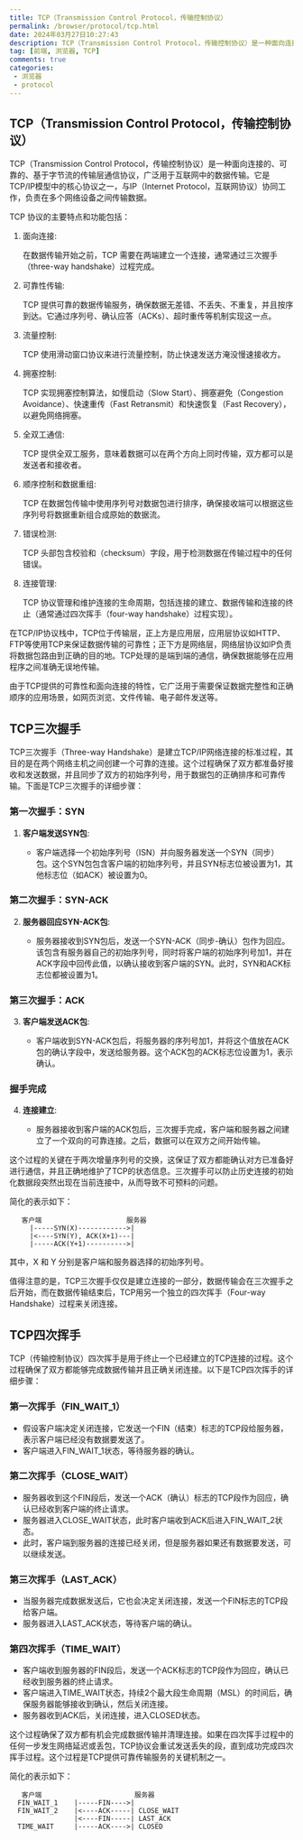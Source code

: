 ```yaml
---
title: TCP（Transmission Control Protocol，传输控制协议）
permalink: /browser/protocol/tcp.html
date: 2024年03月27日10:27:43
description: TCP（Transmission Control Protocol，传输控制协议）是一种面向连接的、可靠的、基于字节流的传输层通信协议，广泛用于互联网中的数据传输。它是TCP/IP模型中的核心协议之一，与IP（Internet Protocol，互联网协议）协同工作，负责在多个网络设备之间传输数据。
tag: [前端, 浏览器, TCP]
comments: true
categories: 
 - 浏览器
 - protocol
---
```


## TCP（Transmission Control Protocol，传输控制协议）

TCP（Transmission Control Protocol，传输控制协议）是一种面向连接的、可靠的、基于字节流的传输层通信协议，广泛用于互联网中的数据传输。它是TCP/IP模型中的核心协议之一，与IP（Internet Protocol，互联网协议）协同工作，负责在多个网络设备之间传输数据。

TCP 协议的主要特点和功能包括：

1. 面向连接:

    在数据传输开始之前，TCP 需要在两端建立一个连接，通常通过三次握手（three-way handshake）过程完成。

2. 可靠性传输:

    TCP 提供可靠的数据传输服务，确保数据无差错、不丢失、不重复，并且按序到达。它通过序列号、确认应答（ACKs）、超时重传等机制实现这一点。

3. 流量控制:

    TCP 使用滑动窗口协议来进行流量控制，防止快速发送方淹没慢速接收方。

4. 拥塞控制:

    TCP 实现拥塞控制算法，如慢启动（Slow Start）、拥塞避免（Congestion Avoidance）、快速重传（Fast Retransmit）和快速恢复（Fast Recovery），以避免网络拥塞。

5. 全双工通信:

    TCP 提供全双工服务，意味着数据可以在两个方向上同时传输，双方都可以是发送者和接收者。

6. 顺序控制和数据重组:

    TCP 在数据包传输中使用序列号对数据包进行排序，确保接收端可以根据这些序列号将数据重新组合成原始的数据流。

7. 错误检测:

    TCP 头部包含校验和（checksum）字段，用于检测数据在传输过程中的任何错误。

8. 连接管理:

    TCP 协议管理和维护连接的生命周期，包括连接的建立、数据传输和连接的终止（通常通过四次挥手（four-way handshake）过程实现）。

在TCP/IP协议栈中，TCP位于传输层，正上方是应用层，应用层协议如HTTP、FTP等使用TCP来保证数据传输的可靠性；正下方是网络层，网络层协议如IP负责将数据包路由到正确的目的地。TCP处理的是端到端的通信，确保数据能够在应用程序之间准确无误地传输。

由于TCP提供的可靠性和面向连接的特性，它广泛用于需要保证数据完整性和正确顺序的应用场景，如网页浏览、文件传输、电子邮件发送等。

## TCP三次握手

TCP三次握手（Three-way Handshake）是建立TCP/IP网络连接的标准过程，其目的是在两个网络主机之间创建一个可靠的连接。这个过程确保了双方都准备好接收和发送数据，并且同步了双方的初始序列号，用于数据包的正确排序和可靠传输。下面是TCP三次握手的详细步骤：

### 第一次握手：SYN

1. **客户端发送SYN包**:

   - 客户端选择一个初始序列号（ISN）并向服务器发送一个SYN（同步）包。这个SYN包包含客户端的初始序列号，并且SYN标志位被设置为1，其他标志位（如ACK）被设置为0。

### 第二次握手：SYN-ACK

2. **服务器回应SYN-ACK包**:

   - 服务器接收到SYN包后，发送一个SYN-ACK（同步-确认）包作为回应。该包含有服务器自己的初始序列号，同时将客户端的初始序列号加1，并在ACK字段中回传此值，以确认接收到客户端的SYN。此时，SYN和ACK标志位都被设置为1。

### 第三次握手：ACK

3. **客户端发送ACK包**:

   - 客户端收到SYN-ACK包后，将服务器的序列号加1，并将这个值放在ACK包的确认字段中，发送给服务器。这个ACK包的ACK标志位设置为1，表示确认。

### 握手完成

4. **连接建立**:

   - 服务器接收到客户端的ACK包后，三次握手完成，客户端和服务器之间建立了一个双向的可靠连接。之后，数据可以在双方之间开始传输。

这个过程的关键在于两次增量序列号的交换，这保证了双方都能确认对方已准备好进行通信，并且正确地维护了TCP的状态信息。三次握手可以防止历史连接的初始化数据段突然出现在当前连接中，从而导致不可预料的问题。

简化的表示如下：

```shell
   客户端                     服务器
     |-----SYN(X)------------>|
     |<----SYN(Y), ACK(X+1)---|
     |-----ACK(Y+1)---------->|
```

其中，X 和 Y 分别是客户端和服务器选择的初始序列号。

值得注意的是，TCP三次握手仅仅是建立连接的一部分，数据传输会在三次握手之后开始，而在数据传输结束后，TCP用另一个独立的四次挥手（Four-way Handshake）过程来关闭连接。

## TCP四次挥手

TCP（传输控制协议）四次挥手是用于终止一个已经建立的TCP连接的过程。这个过程确保了双方都能够完成数据传输并且正确关闭连接。以下是TCP四次挥手的详细步骤：

### 第一次挥手（FIN_WAIT_1）

   - 假设客户端决定关闭连接，它发送一个FIN（结束）标志的TCP段给服务器，表示客户端已经没有数据要发送了。
   - 客户端进入FIN_WAIT_1状态，等待服务器的确认。

### 第二次挥手（CLOSE_WAIT）

   - 服务器收到这个FIN段后，发送一个ACK（确认）标志的TCP段作为回应，确认已经收到客户端的终止请求。
   - 服务器进入CLOSE_WAIT状态，此时客户端收到ACK后进入FIN_WAIT_2状态。
   - 此时，客户端到服务器的连接已经关闭，但是服务器如果还有数据要发送，可以继续发送。

### 第三次挥手（LAST_ACK）

   - 当服务器完成数据发送后，它也会决定关闭连接，发送一个FIN标志的TCP段给客户端。
   - 服务器进入LAST_ACK状态，等待客户端的确认。

### 第四次挥手（TIME_WAIT）

   - 客户端收到服务器的FIN段后，发送一个ACK标志的TCP段作为回应，确认已经收到服务器的终止请求。
   - 客户端进入TIME_WAIT状态，持续2个最大段生命周期（MSL）的时间后，确保服务器能够接收到确认，然后关闭连接。
   - 服务器收到ACK后，关闭连接，进入CLOSED状态。

这个过程确保了双方都有机会完成数据传输并清理连接。如果在四次挥手过程中的任何一步发生网络延迟或丢包，TCP协议会重试发送丢失的段，直到成功完成四次挥手过程。这个过程是TCP提供可靠传输服务的关键机制之一。

简化的表示如下：

```shell
   客户端                       服务器
  FIN_WAIT_1    |-----FIN---->|
  FIN_WAIT_2    |<----ACK-----| CLOSE_WAIT
                |<----FIN-----| LAST_ACK
  TIME_WAIT     |-----ACK---->| CLOSED
```
